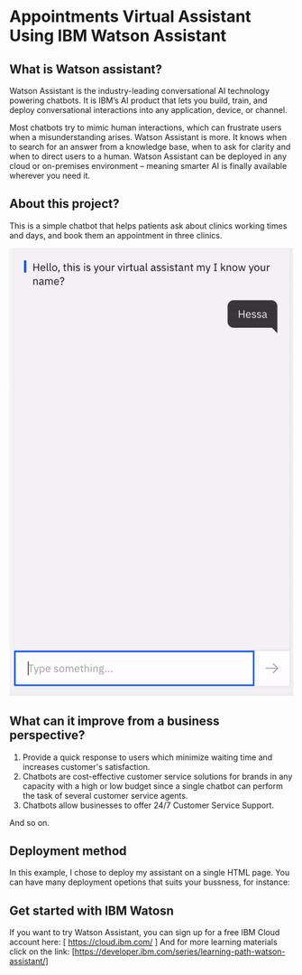 

# Appointments Virtual Assistant Using IBM Watson Assistant 


## What is Watson assistant? 
Watson Assistant is the industry-leading conversational AI technology powering chatbots. It is IBM’s AI product that lets you build, train, and deploy conversational interactions into any application, device, or channel.

Most chatbots try to mimic human interactions, which can frustrate users when a misunderstanding arises. Watson Assistant is more. It knows when to search for an answer from a knowledge base, when to ask for clarity and when to direct users to a human. Watson Assistant can be deployed in any cloud or on-premises environment – meaning smarter AI is finally available wherever you need it.

## About this project? 

This is a simple chatbot that helps patients ask about clinics working times and days, and book them an appointment in three clinics. 

![](ezgif.com-video-to-gif.gif)



## What can it improve from a business perspective?  
1. Provide a quick response to users which minimize waiting time and increases customer's satisfaction.
2.   Chatbots are cost-effective customer service solutions for brands in any capacity with a high or low budget since a single chatbot can perform the task of several customer service agents.
3.  Chatbots allow businesses to offer 24/7 Customer Service Support. 

And so on. 

## Deployment method

In this example, I chose to deploy my assistant on a single HTML page. You can have many deployment opetions that suits your bussness, for instance: 

## Get started with IBM Watosn

If you want to try Watson Assistant, you can sign up for a free IBM Cloud account here: [ https://cloud.ibm.com/ ]
And for more learning materials click on the link: [https://developer.ibm.com/series/learning-path-watson-assistant/]

